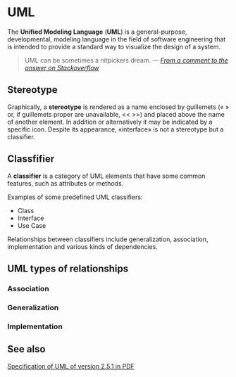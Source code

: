 # UML

The **Unified Modeling Language** (**UML**) is a general-purpose, developmental, modeling language in the field of software engineering that is intended to provide a standard way to visualize the design of a system.

> UML can be sometimes a nitpickers dream.
> –– <cite>[From a comment to the answer on Stackoverflow][1]</cite>

[1]: https://stackoverflow.com/a/24703384/1833895

## Stereotype

Graphically, a **stereotype** is rendered as a name enclosed by guillemets (« » or, if guillemets proper are unavailable, << >>) and placed above the name of another element. In addition or alternatively it may be indicated by a specific icon. Despite its appearance, «interface» is not a stereotype but a classifier.

## Classfifier

A **classifier** is a category of UML elements that have some common features, such as attributes or methods.

Examples of some predefined UML classifiers:

* Class
* Interface
* Use Case

Relationships between classifiers include generalization, association, implementation and various kinds of dependencies.

## UML types of relationships

### Association

### Generalization

### Implementation

## See also

[Specification of UML of version 2.5.1 in PDF](https://www.omg.org/spec/UML/2.5.1/PDF)
